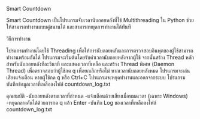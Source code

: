 Smart Countdown

Smart Countdown เป็นโปรแกรมจับเวลานับถอยหลังที่ใช้ Multithreading ใน Python ช่วยให้สามารถทำงานแบบคู่ขนานได้ และสามารถหยุดการทำงานได้ทันที

วิธีการทำงาน

โปรแกรมทำงานโดยใช้ Threading เพื่อให้การนับถอยหลังและการตรวจสอบอินพุตของผู้ใช้สามารถทำงานพร้อมกันได้ โปรแกรมจะเริ่มต้นโดยรับค่าเวลานับถอยหลังจากผู้ใช้
จากนั้นสร้าง Thread หลัก สำหรับนับถอยหลังทีละวินาที และแสดงเวลาที่เหลือ
และสร้าง Thread พิเศษ (Daemon Thread) เพื่อตรวจสอบว่าผู้ใช้กด q เพื่อยกเลิกหรือไม่
หากเวลานับถอยหลังหมด โปรแกรมจะเล่นเสียงแจ้งเตือน 
หากผู้ใช้กด q หรือ Ctrl+C โปรแกรมจะหยุดทำงานและออกจากระบบ
โปรแกรมบันทึกข้อมูลเวลาที่เหลือลงไฟล์ countdown_log.txt

คุณสมบัติ
-นับถอยหลังตามเวลาที่กำหนด
-แจ้งเตือนด้วยเสียงเมื่อหมดเวลา (เฉพาะ Windows)
-หยุดกลางคันได้ด้วยการกด q แล้ว Enter
-บันทึก Log ของเวลาที่เหลือลงไฟล์ countdown_log.txt
